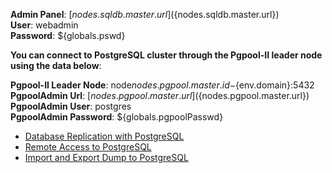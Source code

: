**Admin Panel**: [${nodes.sqldb.master.url}](${nodes.sqldb.master.url})  
**User**: webadmin  
**Password**: ${globals.pswd}  

**You can connect to PostgreSQL cluster through the Pgpool-II leader node using the data below**:    

**Pgpool-II Leader Node**: node${nodes.pgpool.master.id}-${env.domain}:5432    
**PgpoolAdmin Url**: [${nodes.pgpool.master.url}](${nodes.pgpool.master.url})  
**PgpoolAdmin User**: postgres  
**PgpoolAdmin Password**: ${globals.pgpoolPasswd}   

* [Database Replication with PostgreSQL](https://docs.jelastic.com/postgresql-database-replication/)
* [Remote Access to PostgreSQL](https://docs.jelastic.com/remote-access-postgres/)
* [Import and Export Dump to PostgreSQL](https://docs.jelastic.com/dump-postgres/)
